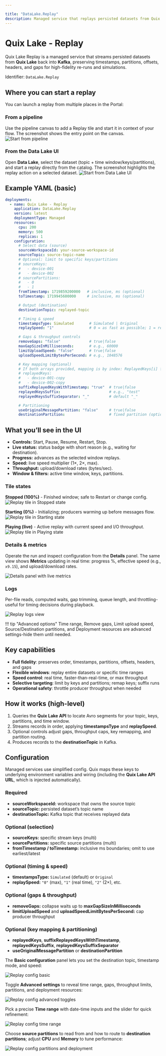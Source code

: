 ```yaml
---

title: "DataLake.Replay"
description: Managed service that replays persisted datasets from Quix Lake back into Kafka with full fidelity.
---
```


# Quix Lake - Replay

Quix Lake Replay is a managed service that streams persisted datasets from **Quix Lake** back into **Kafka**, preserving timestamps, partitions, offsets, headers, and gaps for high-fidelity re-runs and simulations.

Identifier: `DataLake.Replay`

## Where you can start a replay

You can launch a replay from multiple places in the Portal:

### From a pipeline

Use the pipeline canvas to add a Replay tile and start it in context of your flow. The screenshot shows the entry point on the canvas.
![Start from pipeline](./images/replay/start-from-pipeline.png)

### From the Data Lake UI

Open **Data Lake**, select the dataset (topic + time window/keys/partitions), and start a replay directly from the catalog. The screenshot highlights the replay action on a selected dataset.
![Start from Data Lake UI](./images/replay/start-from-catalog.png)

## Example YAML (basic)

```yaml
deployments:
  - name: Quix Lake - Replay
    application: DataLake.Replay
    version: latest
    deploymentType: Managed
    resources:
      cpu: 200
      memory: 500
      replicas: 1
    configuration:
      # Select data (source)
      sourceWorkspaceId: your-source-workspace-id
      sourceTopic: source-topic-name
      # Optional: limit to specific keys/partitions
      # sourceKeys:
      #   - device-001
      #   - device-002
      # sourcePartitions:
      #   - 0
      #   - 1
      fromTimestamp: 1719859200000   # inclusive, ms (optional)
      toTimestamp: 1719945600000     # inclusive, ms (optional)

      # Output (destination)
      destinationTopic: replayed-topic

      # Timing & speed
      timestampsType: Simulated       # Simulated | Original
      replaySpeed: "1"                # 0 = as fast as possible; 1 = real time; 2 = 2×; etc.

      # Gaps & throughput controls
      removeGaps: "false"             # true|false
      maxGapSizeInMilliseconds:       # e.g., 60000
      limitUploadSpeed: "false"       # true|false
      uploadSpeedLimitBytesPerSecond: # e.g., 1048576

      # Key mapping (optional)
      # If both arrays provided, mapping is by index: ReplayedKeys[i] for SourceKeys[i]
      # replayedKeys:
      #   - device-001-copy
      #   - device-002-copy
      suffixReplayedKeysWithTimestamp: "true"  # true|false
      replayedKeysSuffix:                      # e.g., "test"
      replayedKeysSuffixSeparator: "_"         # default "_"

      # Partitioning
      useOriginalMessagePartition: "false"     # true|false
      destinationPartition:                    # fixed partition (optional)
```

## What you’ll see in the UI

* **Controls:** Start, Pause, Resume, Restart, Stop.
* **Live status:** status badge with short reason (e.g., waiting for destination).
* **Progress:** advances as the selected window replays.
* **Speed:** live speed multiplier (1×, 2×, max).
* **Throughput:** upload/download rates (bytes/sec).
* **Window & filters:** active time window, keys, partitions.

### Tile states

**Stopped (100%)** - Finished window; safe to Restart or change config.  
![Replay tile in Stopped state](./images/replay/tile-stopped.png)

**Starting (0%)** - Initializing; producers warming up before messages flow.  
![Replay tile in Starting state](./images/replay/tile-starting.png)

**Playing (live)** - Active replay with current speed and I/O throughput.  
![Replay tile in Playing state](./images/replay/tile-playing.png)

### Details & metrics

Operate the run and inspect configuration from the **Details** panel. The same view shows **Metrics** updating in real time: progress %, effective speed (e.g., `x9.15`), and upload/download rates.

![Details panel with live metrics](./images/replay/details-panel.png)

### Logs

Per-file reads, computed waits, gap trimming, queue length, and throttling-useful for timing decisions during playback.

![Replay logs view](./images/replay/logs.png)

!!! tip "Advanced options"
    Time range, Remove gaps, Limit upload speed, Source/Destination partitions, and Deployment resources are advanced settings-hide them until needed.

## Key capabilities

* **Full fidelity**: preserves order, timestamps, partitions, offsets, headers, and gaps
* **Flexible windows**: replay entire datasets or specific time ranges
* **Speed control**: real time, faster-than-real-time, or max throughput
* **Selective targeting**: limit by keys and partitions; remap keys; suffix runs
* **Operational safety**: throttle producer throughput when needed


## How it works (high-level)

1. Queries the **Quix Lake API** to locate Avro segments for your topic, keys, partitions, and time window.
2. Streams records in order, applying **timestampsType** and **replaySpeed**.
3. Optional controls adjust gaps, throughput caps, key remapping, and partition routing.
4. Produces records to the **destinationTopic** in Kafka.


## Configuration

Managed services use simplified config. Quix maps these keys to underlying environment variables and wiring (including the **Quix Lake API URL**, which is injected automatically).

### Required

* **sourceWorkspaceId:**  workspace that owns the source topic
* **sourceTopic:**  persisted dataset’s topic name
* **destinationTopic:**  Kafka topic that receives replayed data

### Optional (selection)

* **sourceKeys:**  specific stream keys (multi)
* **sourcePartitions:**  specific source partitions (multi)
* **fromTimestamp / toTimestamp:**  inclusive ms boundaries; omit to use earliest/latest

### Optional (timing & speed)

* **timestampsType:**  `Simulated` (default) or `Original`
* **replaySpeed:**  `"0"` (max), `"1"` (real time), `"2"` (2×), etc.

### Optional (gaps & throughput)

* **removeGaps:**  collapse waits up to **maxGapSizeInMilliseconds**
* **limitUploadSpeed** and **uploadSpeedLimitBytesPerSecond:**  cap producer throughput

### Optional (key mapping & partitioning)

* **replayedKeys**, **suffixReplayedKeysWithTimestamp**, **replayedKeysSuffix**, **replayedKeysSuffixSeparator**
* **useOriginalMessagePartition** or **destinationPartition**

The **Basic configuration** panel lets you set the destination topic, timestamp mode, and speed:

![Replay config basic](./images/replay/config-basic.png)

Toggle **Advanced settings** to reveal time range, gaps, throughput limits, partitions, and deployment resources:

![Replay config advanced toggles](./images/replay/config-advanced-toggles.png)

Pick a precise **Time range** with date-time inputs and the slider for quick refinement:

![Replay config time range](./images/replay/config-time-range.png)

Choose **source partitions** to read from and how to route to **destination partitions**; adjust **CPU** and **Memory** to tune performance:

![Replay config partitions and deployment](./images/replay/config-partitions-deploy.png)
